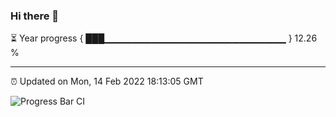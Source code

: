 ### Hi there 👋

⏳ Year progress { ███▁▁▁▁▁▁▁▁▁▁▁▁▁▁▁▁▁▁▁▁▁▁▁▁▁▁▁ } 12.26 %

---

⏰ Updated on Mon, 14 Feb 2022 18:13:05 GMT

![Progress Bar CI](https://github.com/liununu/liununu/workflows/Progress%20Bar%20CI/badge.svg)
